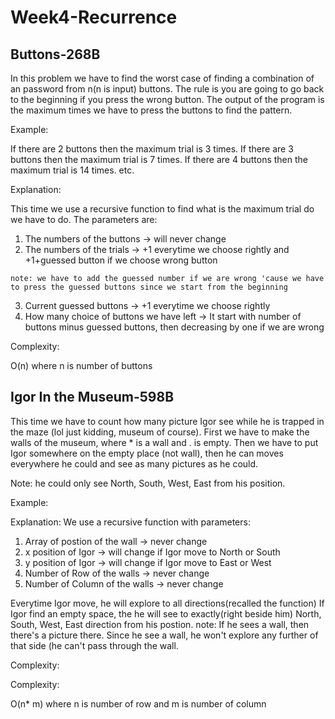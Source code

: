   # Week4-Recurrence

## Buttons-268B

In this problem we have to find the worst case of finding a combination of an password from n(n is input) buttons. 
The rule is you are going to go back to the beginning if you press the wrong button.
The output of the program is the maximum times we have to press the buttons to find the pattern.

Example:

If there are 2 buttons then the maximum trial is 3 times.
If there are 3 buttons then the maximum trial is 7 times.
If there are 4 buttons then the maximum trial is 14 times.
etc.

Explanation:

This time we use a recursive function to find what is the maximum trial do we have to do.
The parameters are:
  1. The numbers of the buttons -> will never change
  2. The numbers of the trials -> +1 everytime we choose rightly and +1+guessed button if we choose wrong button
    
    note: we have to add the guessed number if we are wrong 'cause we have to press the guessed buttons since we start from the beginning
  3. Current guessed buttons -> +1 everytime we choose rightly
  4. How many choice of buttons we have left -> It start with number of buttons minus guessed buttons, then decreasing by one if we are wrong

Complexity:

O(n) where n is number of buttons

## Igor In the Museum-598B

This time we have to count how many picture Igor see while he is trapped in the maze (lol just kidding, museum of course).
First we have to make the walls of the museum, where * is a wall and . is empty. 
Then we have to put Igor somewhere on the empty place (not wall), then he can moves everywhere he could and see as many pictures as he could.

Note: he could only see North, South, West, East from his position.

Example:


Explanation:
We use a recursive function with parameters:
  1. Array of postion of the wall -> never change
  2. x position of Igor -> will change if Igor move to North or South
  3. y position of Igor -> will change if Igor move to East or West
  4. Number of Row of the walls -> never change
  5. Number of Column of the walls -> never change

Everytime Igor move, he will explore to all directions(recalled the function)
If Igor find an empty space, the he will see to exactly(right beside him) North, South, West, East direction from his postion.
  note: If he sees a wall, then there's a picture there. Since he see a wall, he won't explore any further of that side (he can't pass through the wall.

Complexity:

Complexity:

O(n* m) where n is number of row and m is number of column
